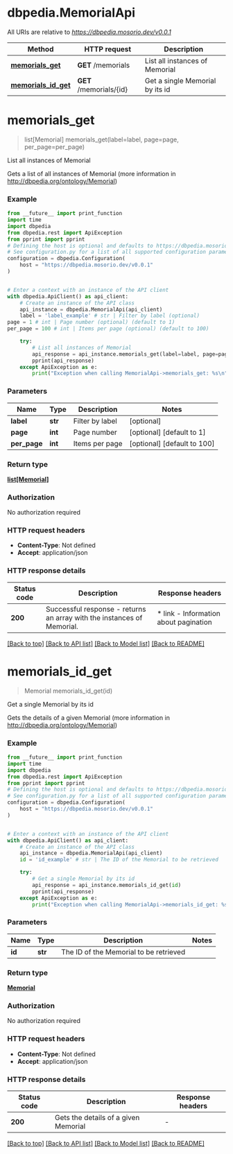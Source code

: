 # dbpedia.MemorialApi

All URIs are relative to *https://dbpedia.mosorio.dev/v0.0.1*

Method | HTTP request | Description
------------- | ------------- | -------------
[**memorials_get**](MemorialApi.md#memorials_get) | **GET** /memorials | List all instances of Memorial
[**memorials_id_get**](MemorialApi.md#memorials_id_get) | **GET** /memorials/{id} | Get a single Memorial by its id


# **memorials_get**
> list[Memorial] memorials_get(label=label, page=page, per_page=per_page)

List all instances of Memorial

Gets a list of all instances of Memorial (more information in http://dbpedia.org/ontology/Memorial)

### Example

```python
from __future__ import print_function
import time
import dbpedia
from dbpedia.rest import ApiException
from pprint import pprint
# Defining the host is optional and defaults to https://dbpedia.mosorio.dev/v0.0.1
# See configuration.py for a list of all supported configuration parameters.
configuration = dbpedia.Configuration(
    host = "https://dbpedia.mosorio.dev/v0.0.1"
)


# Enter a context with an instance of the API client
with dbpedia.ApiClient() as api_client:
    # Create an instance of the API class
    api_instance = dbpedia.MemorialApi(api_client)
    label = 'label_example' # str | Filter by label (optional)
page = 1 # int | Page number (optional) (default to 1)
per_page = 100 # int | Items per page (optional) (default to 100)

    try:
        # List all instances of Memorial
        api_response = api_instance.memorials_get(label=label, page=page, per_page=per_page)
        pprint(api_response)
    except ApiException as e:
        print("Exception when calling MemorialApi->memorials_get: %s\n" % e)
```

### Parameters

Name | Type | Description  | Notes
------------- | ------------- | ------------- | -------------
 **label** | **str**| Filter by label | [optional] 
 **page** | **int**| Page number | [optional] [default to 1]
 **per_page** | **int**| Items per page | [optional] [default to 100]

### Return type

[**list[Memorial]**](Memorial.md)

### Authorization

No authorization required

### HTTP request headers

 - **Content-Type**: Not defined
 - **Accept**: application/json

### HTTP response details
| Status code | Description | Response headers |
|-------------|-------------|------------------|
**200** | Successful response - returns an array with the instances of Memorial. |  * link - Information about pagination <br>  |

[[Back to top]](#) [[Back to API list]](../README.md#documentation-for-api-endpoints) [[Back to Model list]](../README.md#documentation-for-models) [[Back to README]](../README.md)

# **memorials_id_get**
> Memorial memorials_id_get(id)

Get a single Memorial by its id

Gets the details of a given Memorial (more information in http://dbpedia.org/ontology/Memorial)

### Example

```python
from __future__ import print_function
import time
import dbpedia
from dbpedia.rest import ApiException
from pprint import pprint
# Defining the host is optional and defaults to https://dbpedia.mosorio.dev/v0.0.1
# See configuration.py for a list of all supported configuration parameters.
configuration = dbpedia.Configuration(
    host = "https://dbpedia.mosorio.dev/v0.0.1"
)


# Enter a context with an instance of the API client
with dbpedia.ApiClient() as api_client:
    # Create an instance of the API class
    api_instance = dbpedia.MemorialApi(api_client)
    id = 'id_example' # str | The ID of the Memorial to be retrieved

    try:
        # Get a single Memorial by its id
        api_response = api_instance.memorials_id_get(id)
        pprint(api_response)
    except ApiException as e:
        print("Exception when calling MemorialApi->memorials_id_get: %s\n" % e)
```

### Parameters

Name | Type | Description  | Notes
------------- | ------------- | ------------- | -------------
 **id** | **str**| The ID of the Memorial to be retrieved | 

### Return type

[**Memorial**](Memorial.md)

### Authorization

No authorization required

### HTTP request headers

 - **Content-Type**: Not defined
 - **Accept**: application/json

### HTTP response details
| Status code | Description | Response headers |
|-------------|-------------|------------------|
**200** | Gets the details of a given Memorial |  -  |

[[Back to top]](#) [[Back to API list]](../README.md#documentation-for-api-endpoints) [[Back to Model list]](../README.md#documentation-for-models) [[Back to README]](../README.md)

